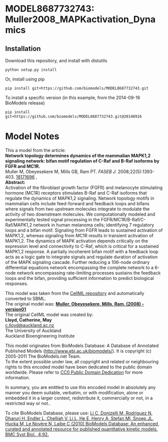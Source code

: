 # MODEL8687732743: Muller2008_MAPKactivation_Dynamics

## Installation

Download this repository, and install with distutils

`python setup.py install`

Or, install using pip

`pip install git+https://github.com/biomodels/MODEL8687732743.git`

To install a specific version (in this example, from the 2014-09-16 BioModels release)

`pip install git+https://github.com/biomodels/MODEL8687732743.git@20140916`


# Model Notes


This a model from the article:  
**Network topology determines dynamics of the mammalian MAPK1,2 signaling network: bifan motif regulation of C-Raf and B-Raf isoforms by FGFR and MC1R.**   
Muller M, Obeyesekere M, Mills GB, Ram PT. _FASEB J._ 2008;22(5):1393-403.
[18171696](http://www.ncbi.nlm.nih.gov/pubmed/18171696) ,  
**Abstract:**   
Activation of the fibroblast growth factor (FGFR) and melanocyte stimulating
hormone (MC1R) receptors stimulates B-Raf and C-Raf isoforms that regulate the
dynamics of MAPK1,2 signaling. Network topology motifs in mammalian cells
include feed-forward and feedback loops and bifans where signals from two
upstream molecules integrate to modulate the activity of two downstream
molecules. We computationally modeled and experimentally tested signal
processing in the FGFR/MC1R/B-Raf/C-Raf/MAPK1,2 network in human melanoma
cells; identifying 7 regulatory loops and a bifan motif. Signaling from FGFR
leads to sustained activation of MAPK1,2, whereas signaling from MC1R results
in transient activation of MAPK1,2. The dynamics of MAPK activation depends
critically on the expression level and connectivity to C-Raf, which is
critical for a sustained MAPK1,2 response. A partially incoherent bifan motif
with a feedback loop acts as a logic gate to integrate signals and regulate
duration of activation of the MAPK signaling cascade. Further reducing a
106-node ordinary differential equations network encompassing the complete
network to a 6-node network encompassing rate-limiting processes sustains the
feedback loops and the bifan, providing sufficient information to predict
biological responses.

This model was taken from the [CellML
repository](http://www.cellml.org/models) and automatically converted to SBML.  
The original model was: [ **Muller, Obeyesekere, Mills, Ram. (2008) -
version01**
](http://www.cellml.org/models/muller_obeyesekere_mills_ram_2008_version01)  
The original CellML model was created by:  
**Lloyd, Catherine, May**   
c.lloyd@auckland.ac.nz  
The University of Auckland  
Auckland Bioengineering Institute  

This model originates from BioModels Database: A Database of Annotated
Published Models (http://www.ebi.ac.uk/biomodels/). It is copyright (c)
2005-2011 The BioModels.net Team.  
To the extent possible under law, all copyright and related or neighbouring
rights to this encoded model have been dedicated to the public domain
worldwide. Please refer to [CC0 Public Domain
Dedication](http://creativecommons.org/publicdomain/zero/1.0/) for more
information.

In summary, you are entitled to use this encoded model in absolutely any
manner you deem suitable, verbatim, or with modification, alone or embedded it
in a larger context, redistribute it, commercially or not, in a restricted way
or not..  
  
To cite BioModels Database, please use: [Li C, Donizelli M, Rodriguez N,
Dharuri H, Endler L, Chelliah V, Li L, He E, Henry A, Stefan MI, Snoep JL,
Hucka M, Le Novère N, Laibe C (2010) BioModels Database: An enhanced, curated
and annotated resource for published quantitative kinetic models. BMC Syst
Biol., 4:92.](http://www.ncbi.nlm.nih.gov/pubmed/20587024)


